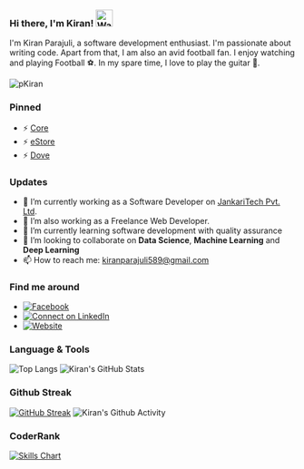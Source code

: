 ### Hi there, I'm Kiran! <img src="https://raw.githubusercontent.com/MartinHeinz/MartinHeinz/master/wave.gif" width="30px" alt="Wave">
I'm Kiran Parajuli, a software development enthusiast. I'm passionate about writing code. Apart from that, I am also an avid football fan. I enjoy watching and playing Football ⚽. In my spare time, I love to play the guitar 🎸.
<p align="left"> <img src="https://komarev.com/ghpvc/?username=kiranparajuli589" alt="pKiran" /> </p>

### Pinned

- ⚡ [Core](https://github.com/kiranparajuli589/core)
- ⚡ [eStore](https://github.com/kiranparajuli589/core)
- ⚡ [Dove](https://github.com/SachchaiKendraNepal/DoveFront)

### Updates

- 🔭 I’m currently working as a Software Developer on [JankariTech Pvt. Ltd](https://github.com/JankariTech).
- 🔭 I’m also working as a Freelance Web Developer.
- 🌱 I’m currently learning software development with quality assurance
- 👯 I’m looking to collaborate on **Data Science**, **Machine Learning** and **Deep Learning**
- 📫 How to reach me: kiranparajuli589@gmail.com


### Find me around
- [![Facebook](https://img.shields.io/badge/--facebook?label=Facebook&logo=Facebook&style=social)](https://www.facebook.com/kiran.parajuli.589/)
- [![Connect on LinkedIn](https://img.shields.io/badge/--linkedin?label=LinkedIn&logo=LinkedIn&style=social)](https://www.linkedin.com/in/kiranparajuli589/)
- [![Website](https://img.shields.io/badge/Website-know%20more-blue)](https://kiranparajuli.com.np)

### Language & Tools
![Top Langs](https://github-readme-stats.vercel.app/api/top-langs/?username=kiranparajuli589&langs_count=5&theme=radical&layout=compact)
![Kiran's GitHub Stats](https://github-readme-stats.vercel.app/api?username=kiranparajuli589&count_private=true&show_icons=true&theme=radical&hide_title=true)

### Github Streak
[![GitHub Streak](https://github-readme-streak-stats.herokuapp.com?user=kiranparajuli589&theme=radical)](https://git.io/streak-stats)
![Kiran's Github Activity](https://activity-graph.herokuapp.com/graph?username=kiranparajuli589&theme=react-dark&area=true)

### CoderRank
[![Skills Chart](https://cr-skills-chart-widget.azurewebsites.net/api/api?username=kiranparajuli589)](https://profile.codersrank.io/user/kiranparajuli589/)
